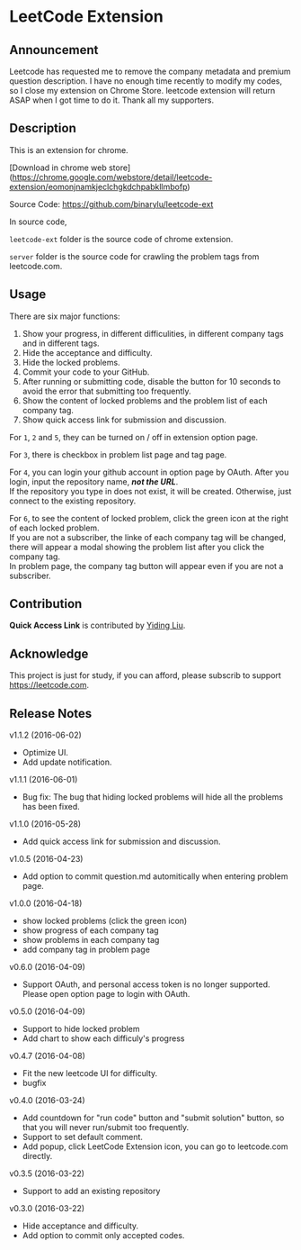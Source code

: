 # LeetCode Extension

## ****Announcement**** ##

Leetcode has requested me to remove the company metadata and premium question description. I have no enough time recently to modify my codes, so I close my extension on Chrome Store. leetcode extension will return ASAP when I got time to do it. Thank all my supporters.

## Description

This is an extension for chrome.

[Download in chrome web store]
(https://chrome.google.com/webstore/detail/leetcode-extension/eomonjnamkjeclchgkdchpabkllmbofp)

Source Code: <https://github.com/binarylu/leetcode-ext>

In source code,  

`leetcode-ext` folder is the source code of chrome extension.

`server` folder is the source code for crawling the problem tags from leetcode.com.

## Usage

There are six major functions:

1. Show your progress, in different difficulities, in different company tags and in different tags.
2. Hide the acceptance and difficulty.
3. Hide the locked problems.
4. Commit your code to your GitHub.
5. After running or submitting code, disable the button for 10 seconds to avoid the error that submitting too frequently.
6. Show the content of locked problems and the problem list of each company tag.
7. Show quick access link for submission and discussion.

For `1`, `2` and `5`, they can be turned on / off in extension option page.

For `3`, there is checkbox in problem list page and tag page.

For `4`, you can login your github account in option page by OAuth. After you login, input the repository name, __*not the URL*__.  
If the repository you type in does not exist, it will be created. Otherwise, just connect to the existing repository.

For `6`, to see the content of locked problem, click the green icon at the right of each locked problem.  
If you are not a subscriber, the linke of each company tag will be changed, there will appear a modal showing the problem list after you click the company tag.  
In problem page, the company tag button will appear even if you are not a subscriber.  

## Contribution

**Quick Access Link** is contributed by [Yiding Liu](https://github.com/petrosliu).

## Acknowledge

This project is just for study, if you can afford, please subscrib to support <https://leetcode.com>.

## Release Notes

v1.1.2 (2016-06-02)  

- Optimize UI.
- Add update notification.

v1.1.1 (2016-06-01)

- Bug fix: The bug that hiding locked problems will hide all the problems has been fixed.

v1.1.0 (2016-05-28)

- Add quick access link for submission and discussion.

v1.0.5  (2016-04-23)

- Add option to commit question.md automitically when entering problem page.

v1.0.0 (2016-04-18)

- show locked problems (click the green icon)
- show progress of each company tag
- show problems in each company tag
- add company tag in problem page

v0.6.0 (2016-04-09)

- Support OAuth, and personal access token is no longer supported. Please open option page to login with OAuth.

v0.5.0 (2016-04-09)

- Support to hide locked problem
- Add chart to show each difficuly's progress

v0.4.7 (2016-04-08)

- Fit the new leetcode UI for difficulty.
- bugfix

v0.4.0 (2016-03-24)

- Add countdown for "run code" button and "submit solution" button, so that you will never run/submit too frequently.
- Support to set default comment.
- Add popup, click LeetCode Extension icon, you can go to leetcode.com directly.

v0.3.5 (2016-03-22)

- Support to add an existing repository

v0.3.0 (2016-03-22)

- Hide acceptance and difficulty.
- Add option to commit only accepted codes.
